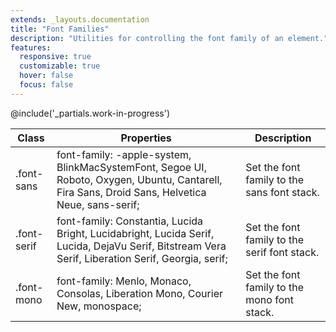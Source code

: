 ```yaml
---
extends: _layouts.documentation
title: "Font Families"
description: "Utilities for controlling the font family of an element."
features:
  responsive: true
  customizable: true
  hover: false
  focus: false
---
```


@include('_partials.work-in-progress')

<div class="border-t border-grey-lighter">
  <table class="w-full text-left table-collapse">
    <colgroup>
      <col class="w-1/5">
      <col class="w-2/5">
      <col class="w-2/5">
    </colgroup>
    <thead>
      <tr>
        <th class="text-sm font-semibold text-grey-darker p-2 bg-grey-lightest">Class</th>
        <th class="text-sm font-semibold text-grey-darker p-2 bg-grey-lightest">Properties</th>
        <th class="text-sm font-semibold text-grey-darker p-2 bg-grey-lightest">Description</th>
      </tr>
    </thead>
    <tbody class="align-baseline">
      <tr>
        <td class="p-2 border-t border-smoke font-mono text-xs text-purple-dark whitespace-no-wrap">.font-sans</td>
        <td class="p-2 border-t border-smoke font-mono text-xs text-blue-dark">font-family: -apple-system, BlinkMacSystemFont, Segoe UI, Roboto, Oxygen, Ubuntu, Cantarell, Fira Sans, Droid Sans, Helvetica Neue, sans-serif;</td>
        <td class="p-2 border-t border-smoke text-sm text-grey-darker">Set the font family to the sans font stack.</td>
      </tr>
      <tr>
        <td class="p-2 border-t border-smoke-light font-mono text-xs text-purple-dark whitespace-no-wrap">.font-serif</td>
        <td class="p-2 border-t border-smoke-light font-mono text-xs text-blue-dark">font-family: Constantia, Lucida Bright, Lucidabright, Lucida Serif, Lucida, DejaVu Serif, Bitstream Vera Serif, Liberation Serif, Georgia, serif;</td>
        <td class="p-2 border-t border-smoke-light text-sm text-grey-darker">Set the font family to the serif font stack.</td>
      </tr>
      <tr>
        <td class="p-2 border-t border-smoke-light font-mono text-xs text-purple-dark whitespace-no-wrap">.font-mono</td>
        <td class="p-2 border-t border-smoke-light font-mono text-xs text-blue-dark">font-family: Menlo, Monaco, Consolas, Liberation Mono, Courier New, monospace;</td>
        <td class="p-2 border-t border-smoke-light text-sm text-grey-darker">Set the font family to the mono font stack.</td>
      </tr>
    </tbody>
  </table>
</div>
